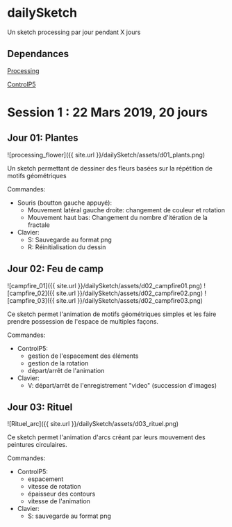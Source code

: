 # dailySketch
Un sketch processing par jour pendant X jours

## Dependances
[Processing](https://processing.org)

[ControlP5](http://www.sojamo.de/libraries/controlP5/)

# Session 1 : 22 Mars 2019, 20 jours
## Jour 01: Plantes
![processing_flower]({{ site.url }}/dailySketch/assets/d01_plants.png)

Un sketch permettant de dessiner des fleurs basées sur la répétition de motifs géométriques

Commandes:
- Souris (boutton gauche appuyé):
  - Mouvement latéral gauche droite: changement de couleur et rotation
  - Mouvement haut bas: Changement du nombre d'itération de la fractale
- Clavier:
  - S: Sauvegarde au format png
  - R: Réinitialisation du dessin

## Jour 02: Feu de camp
![campfire_01]({{ site.url }}/dailySketch/assets/d02_campfire01.png)
![campfire_02]({{ site.url }}/dailySketch/assets/d02_campfire02.png)
![campfire_03]({{ site.url }}/dailySketch/assets/d02_campfire03.png)

Ce sketch permet l'animation de motifs géométriques simples et les faire prendre possession de l'espace de multiples façons.

Commandes:
- ControlP5:
  - gestion de l'espacement des éléments
  - gestion de la rotation
  - départ/arrêt de l'animation
- Clavier:
  - V: départ/arrêt de l'enregistrement "video" (succession d'images)

## Jour 03: Rituel
![Rituel_arc]({{ site.url }}/dailySketch/assets/d03_rituel.png)

Ce sketch permet l'animation d'arcs créant par leurs mouvement des peintures circulaires.

Commandes:
- ControlP5:
	- espacement
	- vitesse de rotation
	- épaisseur des contours
	- vitesse de l'animation
- Clavier:
	- S: sauvegarde au format png